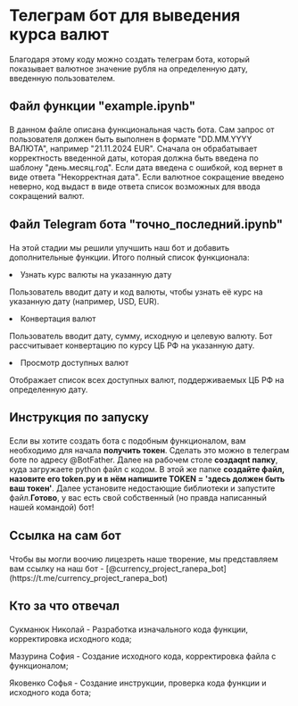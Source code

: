 <h1>Телеграм бот для выведения курса валют</h1>
<p>Благодаря этому коду можно создать телеграм бота, который показывает валютное значение рубля на определенную дату, введенную пользователем. </p>
<p><h2>Файл функции "example.ipynb"</p></h2>
<p>В данном файле описана функциональная часть бота. Сам запрос от пользователя должен быть выполнен в формате "DD.MM.YYYY ВАЛЮТА", например "21.11.2024 EUR". Сначала он обрабатывает корректность введенной даты, которая должна быть введена по шаблону "день.месяц.год". Если дата введена с ошибкой, код вернет в виде ответа "Некорректная дата". Если валютное сокращение введено неверно, код выдаст в виде ответа список возможных для ввода сокращений валют. </p>
<h2><p> Файл Telegram бота "точно_последний.ipynb" </p></h2>
<p>На этой стадии мы решили улучшить наш бот и добавить дополнительные функции. Итого полный список функционала:</p>
<li>Узнать курс валюты на указанную дату</li>
<p>Пользователь вводит дату и код валюты, чтобы узнать её курс на указанную дату (например, USD, EUR).</p> 
<li>Конвертация валют</li>
<p>Пользователь вводит дату, сумму, исходную и целевую валюту. Бот рассчитывает конвертацию по курсу ЦБ РФ на указанную дату.</p>
<li>Просмотр доступных валют</li>
<p> Отображает список всех доступных валют, поддерживаемых ЦБ РФ на определенную дату.</p>
<h2><p> Инструкция по запуску </p></h2>
<p>Если вы хотите создать бота с подобным функционалом, вам необходимо для начала <strong>получить токен</strong>. Сделать это можно в телеграм боте по адресу @BotFather. Далее на рабочем столе <strong>создаqnt папку</strong>, куда загружаете python файл с кодом. В этой же папке <strong>создайте файл, назовите его token.py и в нём напишите TOKEN = 'здесь должен быть ваш токен'</strong>. Далее установите недостающие библиотеки и запустите файл.<strong>Готово</strong>, у вас есть свой собственный (но правда написанный нашей командой) бот! </p>
<h2><p> Ссылка на сам бот </p></h2>
Чтобы вы могли воочию лицезреть наше творение, мы представляем вам ссылку на наш бот - [@currency_project_ranepa_bot](https://t.me/currency_project_ranepa_bot)
<h2><p> Кто за что отвечал</p></h2>
<p>Сукманюк Николай - Разработка изначального кода функции, корректировка исходного кода;</p>
<p>Мазурина София - Создание исходного кода, корректировка файла с функционалом;</p>
<p>Яковенко Софья - Создание инструкции, проверка кода функции и исходного кода бота;</p>
